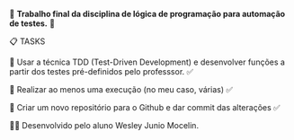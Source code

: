 🐞 **Trabalho final da disciplina de lógica de programação para automação de testes.** 🐞

📋 TASKS 

🧪 Usar a técnica TDD (Test-Driven Development) e desenvolver funções a partir dos testes pré-definidos pelo professsor. ✅

🧩 Realizar ao menos uma execução (no meu caso, várias) ✅ 

🚀 Criar um novo repositório para o Github e dar commit das alterações ✅ 

🧑‍💻 Desenvolvido pelo aluno Wesley Junio Mocelin.
